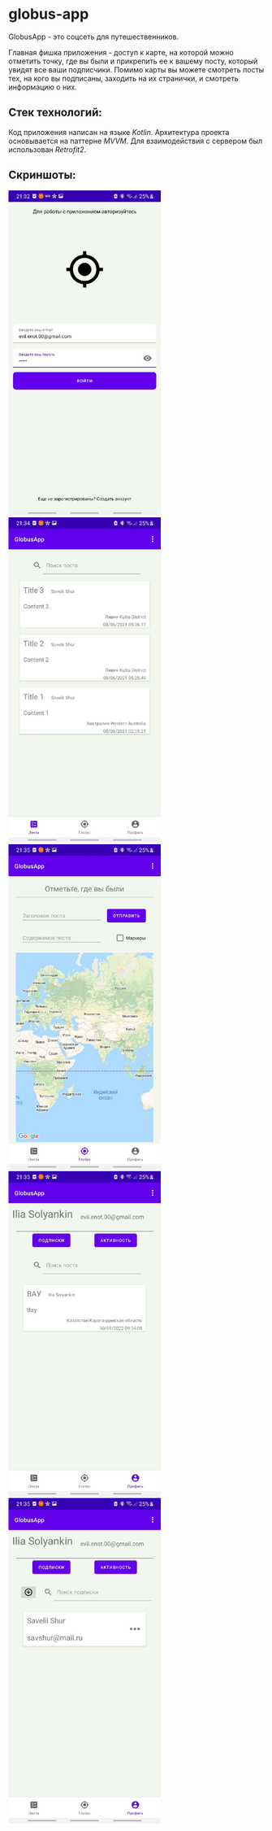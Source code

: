# globus-app

GlobusApp - это соцсеть для путешественников.

Главная фишка приложения - доступ к карте, на которой можно отметить точку, где вы были и прикрепить
ее к вашему посту, который увидят все ваши подписчики. Помимо карты вы можете смотреть посты тех, на
кого вы подписаны, заходить на их странички, и смотреть информацию о них.

## Стек технологий:

Код приложения написан на языке *Kotlin*. Архитектура проекта основывается на паттерне *MVVM*. Для
взаимодействия с сервером был использован *Retrofit2*.

## Скриншоты:

<img src="/images/auth.jpg" width="300" height="640"><img src="/images/feed.jpg" width="300" height="640"><img src="/images/map.jpg" width="300" height="640"><img src="/images/profile.jpg" width="300" height="640"><img src="/images/profileSubs.jpg" width="300" height="640">